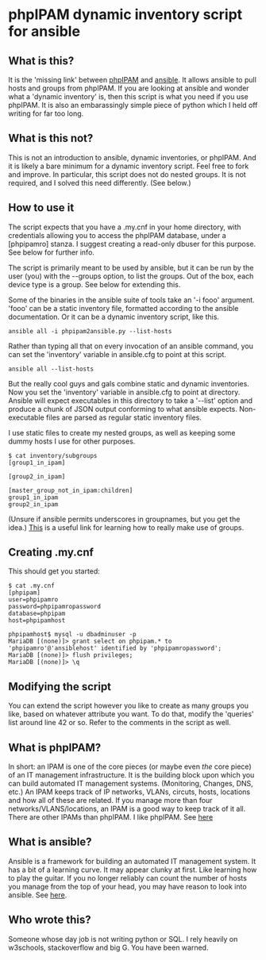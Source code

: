 # phpIPAM dynamic inventory script for ansible


## What is this?
It is the 'missing link' between [phpIPAM](https://github.com/phpipam/phpipam) and [ansible](https://github.com/ansible/ansible). It allows ansible to pull hosts and groups from phpIPAM. If you are looking at ansible and wonder what a 'dynamic inventory' is, then this script is what you need if you use phpIPAM. It is also an embarassingly simple piece of python which I held off writing for far too long.


## What is this not?
This is not an introduction to ansible, dynamic inventories, or phpIPAM. And it is likely a bare minimum for a dynamic inventory script. Feel free to fork and improve. In particular, this script does not do nested groups. It is not required, and I solved this need differently. (See below.)


## How to use it
The script expects that you have a .my.cnf in your home directory, with credentials allowing you to access the phpIPAM database, under a [phpipamro] stanza. I suggest creating a read-only dbuser for this purpose. See below for further info.

The script is primarily meant to be used by ansible, but it can be run by the user (you) with the --groups option, to list the groups. Out of the box, each device type is a group. See below for extending this.


Some of the binaries in the ansible suite of tools take an '-i fooo' argument. 'fooo' can be a static inventory file, formatted according to the ansible documentation. Or it can be a dynamic inventory script, like this.

    ansible all -i phpipam2ansible.py --list-hosts

Rather than typing all that on every invocation of an ansible command, you can set the 'inventory' variable in ansible.cfg to point at this script.

    ansible all --list-hosts

But the really cool guys and gals combine static and dynamic inventories. Now you set the 'inventory' variable in ansible.cfg to point at directory. Ansible will expect executables in this directory to take a '--list' option and produce a chunk of JSON output conforming to what ansible expects. Non-executable files are parsed as regular static inventory files.

I use static files to create my nested groups, as well as keeping some dummy hosts I use for other purposes.

```
$ cat inventory/subgroups
[group1_in_ipam]

[group2_in_ipam]

[master_group_not_in_ipam:children]
group1_in_ipam
group2_in_ipam
```

(Unsure if ansible permits underscores in groupnames, but you get the idea.) 
[This](https://docs.ansible.com/ansible/latest/user_guide/intro_patterns.html#common-patterns) is a useful link for learning how to really make use of groups.


## Creating .my.cnf
This should get you started:

```
$ cat .my.cnf
[phpipam]
user=phpipamro
password=phpipamropassword
database=phpipam
host=phpipamhost

phpipamhost$ mysql -u dbadminuser -p
MariaDB [(none)]> grant select on phpipam.* to 'phpipamro'@'ansiblehost' identified by 'phpipamropassword';
MariaDB [(none)]> flush privileges;
MariaDB [(none)]> \q
```


## Modifying the script
You can extend the script however you like to create as many groups you like, based on whatever attribute you want.
To do that, modify the 'queries' list around line 42 or so. Refer to the comments in the script as well.


## What is phpIPAM?
In short: an IPAM is one of the core pieces (or maybe even *the* core piece) of an IT management infrastructure. It is the building block upon which you can build automated IT management systems. (Monitoring, Changes, DNS, etc.) An IPAM keeps track of IP networks, VLANs, circuts, hosts, locations and how all of these are related. If you manage more than four networks/VLANS/locations, an IPAM is a good way to keep track of it all. There are other IPAMs than phpIPAM. I like phpIPAM.
See [here](https://github.com/phpipam/phpipam)


## What is ansible?
Ansible is a framework for building an automated IT management system. It has a bit of a learning curve. It may appear clunky at first. Like learning how to play the guitar. If you no longer reliably can count the number of hosts you manage from the top of your head, you may have reason to look into ansible. 
See [here](https://github.com/ansible/ansible).


## Who wrote this?
Someone whose day job is not writing python or SQL. I rely heavily on w3schools, stackoverflow and big G. You have been warned.


